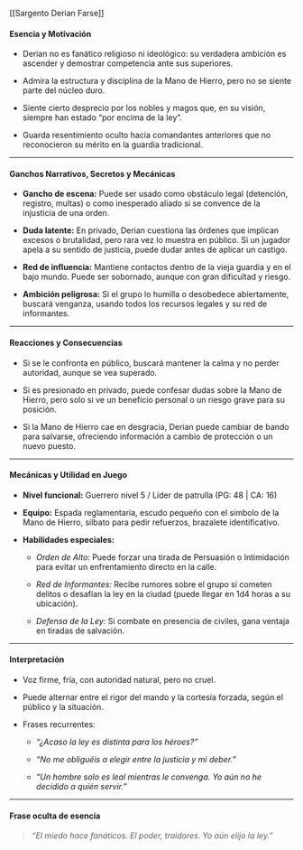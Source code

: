 [[Sargento Derian Farse]]
#### **Esencia y Motivación**

- Derian no es fanático religioso ni ideológico: su verdadera ambición es ascender y demostrar competencia ante sus superiores.
    
- Admira la estructura y disciplina de la Mano de Hierro, pero no se siente parte del núcleo duro.
    
- Siente cierto desprecio por los nobles y magos que, en su visión, siempre han estado “por encima de la ley”.
    
- Guarda resentimiento oculto hacia comandantes anteriores que no reconocieron su mérito en la guardia tradicional.
    

---

#### **Ganchos Narrativos, Secretos y Mecánicas**

- **Gancho de escena:** Puede ser usado como obstáculo legal (detención, registro, multas) o como inesperado aliado si se convence de la injusticia de una orden.
    
- **Duda latente:** En privado, Derian cuestiona las órdenes que implican excesos o brutalidad, pero rara vez lo muestra en público. Si un jugador apela a su sentido de justicia, puede dudar antes de aplicar un castigo.
    
- **Red de influencia:** Mantiene contactos dentro de la vieja guardia y en el bajo mundo. Puede ser sobornado, aunque con gran dificultad y riesgo.
    
- **Ambición peligrosa:** Si el grupo lo humilla o desobedece abiertamente, buscará venganza, usando todos los recursos legales y su red de informantes.
    

---

#### **Reacciones y Consecuencias**

- Si se le confronta en público, buscará mantener la calma y no perder autoridad, aunque se vea superado.
    
- Si es presionado en privado, puede confesar dudas sobre la Mano de Hierro, pero solo si ve un beneficio personal o un riesgo grave para su posición.
    
- Si la Mano de Hierro cae en desgracia, Derian puede cambiar de bando para salvarse, ofreciendo información a cambio de protección o un nuevo puesto.
    

---

#### **Mecánicas y Utilidad en Juego**

- **Nivel funcional:** Guerrero nivel 5 / Líder de patrulla (PG: 48 | CA: 16)
    
- **Equipo:** Espada reglamentaria, escudo pequeño con el símbolo de la Mano de Hierro, silbato para pedir refuerzos, brazalete identificativo.
    
- **Habilidades especiales:**
    
    - _Orden de Alto:_ Puede forzar una tirada de Persuasión o Intimidación para evitar un enfrentamiento directo en la calle.
        
    - _Red de Informantes:_ Recibe rumores sobre el grupo si cometen delitos o desafían la ley en la ciudad (puede llegar en 1d4 horas a su ubicación).
        
    - _Defensa de la Ley:_ Si combate en presencia de civiles, gana ventaja en tiradas de salvación.
        

---

#### **Interpretación**

- Voz firme, fría, con autoridad natural, pero no cruel.
    
- Puede alternar entre el rigor del mando y la cortesía forzada, según el público y la situación.
    
- Frases recurrentes:
    
    - _“¿Acaso la ley es distinta para los héroes?”_
        
    - _“No me obliguéis a elegir entre la justicia y mi deber.”_
        
    - _“Un hombre solo es leal mientras le convenga. Yo aún no he decidido a quién servir.”_
        

---

#### **Frase oculta de esencia**

> _“El miedo hace fanáticos. El poder, traidores. Yo aún elijo la ley.”_